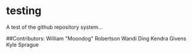 # testing
A test of the github repository system...

##Contributors:
William "Moondog" Robertson
Wandi Ding 
Kendra Givens  
Kyle Sprague 



